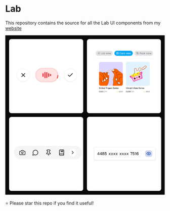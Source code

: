 # Lab

This repository contains the source for all the Lab UI components from my [website](https://adeshgg.in/lab)

![UI Components](/public/lab.png)

⭐ Please star this repo if you find it useful!
